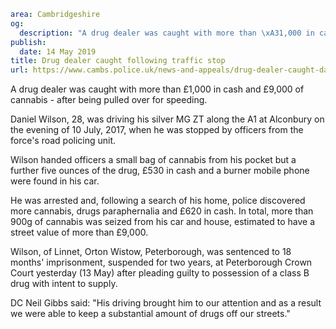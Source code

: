 ```yaml
area: Cambridgeshire
og:
  description: "A drug dealer was caught with more than \xA31,000 in cash and \xA39,000 of cannabis \u2013 after being pulled over for speeding."
publish:
  date: 14 May 2019
title: Drug dealer caught following traffic stop
url: https://www.cambs.police.uk/news-and-appeals/drug-dealer-caught-daniel-wilson
```

A drug dealer was caught with more than £1,000 in cash and £9,000 of cannabis - after being pulled over for speeding.

Daniel Wilson, 28, was driving his silver MG ZT along the A1 at Alconbury on the evening of 10 July, 2017, when he was stopped by officers from the force's road policing unit.

Wilson handed officers a small bag of cannabis from his pocket but a further five ounces of the drug, £530 in cash and a burner mobile phone were found in his car.

He was arrested and, following a search of his home, police discovered more cannabis, drugs paraphernalia and £620 in cash. In total, more than 900g of cannabis was seized from his car and house, estimated to have a street value of more than £9,000.

Wilson, of Linnet, Orton Wistow, Peterborough, was sentenced to 18 months' imprisonment, suspended for two years, at Peterborough Crown Court yesterday (13 May) after pleading guilty to possession of a class B drug with intent to supply.

DC Neil Gibbs said: "His driving brought him to our attention and as a result we were able to keep a substantial amount of drugs off our streets."
